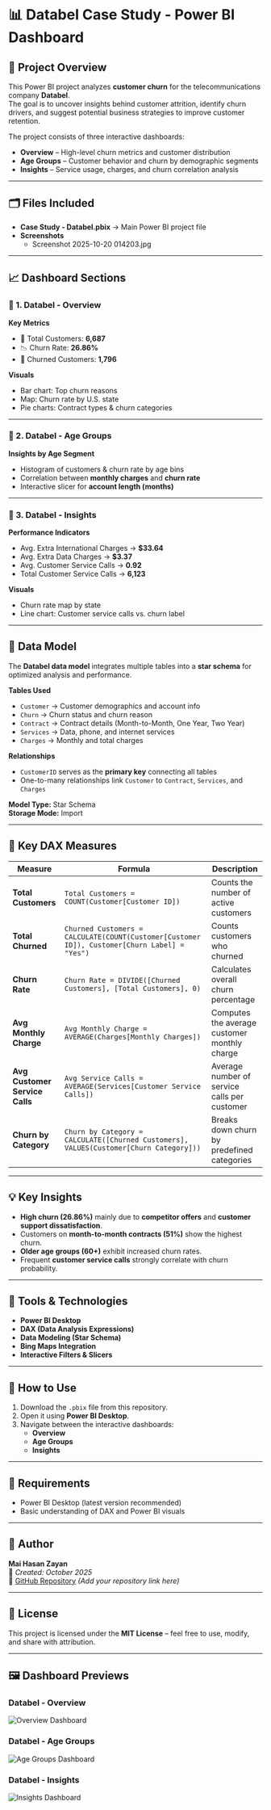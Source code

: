 # 📊 Databel Case Study - Power BI Dashboard

## 🧠 Project Overview
This Power BI project analyzes **customer churn** for the telecommunications company **Databel**.  
The goal is to uncover insights behind customer attrition, identify churn drivers, and suggest potential business strategies to improve customer retention.

The project consists of three interactive dashboards:
- **Overview** – High-level churn metrics and customer distribution
- **Age Groups** – Customer behavior and churn by demographic segments
- **Insights** – Service usage, charges, and churn correlation analysis

---

## 🗂️ Files Included
- **Case Study - Databel.pbix** → Main Power BI project file  
- **Screenshots**
  - Screenshot 2025-10-20 014203.jpg 


---

## 📈 Dashboard Sections

### 🔹 1. Databel - Overview
**Key Metrics**
- 🧾 Total Customers: **6,687**
- 📉 Churn Rate: **26.86%**
- 👥 Churned Customers: **1,796**

**Visuals**
- Bar chart: Top churn reasons  
- Map: Churn rate by U.S. state  
- Pie charts: Contract types & churn categories  

---

### 🔹 2. Databel - Age Groups
**Insights by Age Segment**
- Histogram of customers & churn rate by age bins  
- Correlation between **monthly charges** and **churn rate**  
- Interactive slicer for **account length (months)**  

---

### 🔹 3. Databel - Insights
**Performance Indicators**
- Avg. Extra International Charges → **$33.64**  
- Avg. Extra Data Charges → **$3.37**  
- Avg. Customer Service Calls → **0.92**  
- Total Customer Service Calls → **6,123**

**Visuals**
- Churn rate map by state  
- Line chart: Customer service calls vs. churn label  

---

## 🧩 Data Model

The **Databel data model** integrates multiple tables into a **star schema** for optimized analysis and performance.

**Tables Used**
- `Customer` → Customer demographics and account info  
- `Churn` → Churn status and churn reason  
- `Contract` → Contract details (Month-to-Month, One Year, Two Year)  
- `Services` → Data, phone, and internet services  
- `Charges` → Monthly and total charges  

**Relationships**
- `CustomerID` serves as the **primary key** connecting all tables  
- One-to-many relationships link `Customer` to `Contract`, `Services`, and `Charges`

**Model Type:** Star Schema  
**Storage Mode:** Import  

---

## 🧮 Key DAX Measures

| **Measure** | **Formula** | **Description** |
|--------------|-------------|-----------------|
| **Total Customers** | `Total Customers = COUNT(Customer[Customer ID])` | Counts the number of active customers |
| **Total Churned** | `Churned Customers = CALCULATE(COUNT(Customer[Customer ID]), Customer[Churn Label] = "Yes")` | Counts customers who churned |
| **Churn Rate** | `Churn Rate = DIVIDE([Churned Customers], [Total Customers], 0)` | Calculates overall churn percentage |
| **Avg Monthly Charge** | `Avg Monthly Charge = AVERAGE(Charges[Monthly Charges])` | Computes the average customer monthly charge |
| **Avg Customer Service Calls** | `Avg Service Calls = AVERAGE(Services[Customer Service Calls])` | Average number of service calls per customer |
| **Churn by Category** | `Churn by Category = CALCULATE([Churned Customers], VALUES(Customer[Churn Category]))` | Breaks down churn by predefined categories |

---

## 💡 Key Insights
- **High churn (26.86%)** mainly due to **competitor offers** and **customer support dissatisfaction**.  
- Customers on **month-to-month contracts (51%)** show the highest churn.  
- **Older age groups (60+)** exhibit increased churn rates.  
- Frequent **customer service calls** strongly correlate with churn probability.  

---

## 🧰 Tools & Technologies
- **Power BI Desktop**
- **DAX (Data Analysis Expressions)**
- **Data Modeling (Star Schema)**
- **Bing Maps Integration**
- **Interactive Filters & Slicers**

---

## 🚀 How to Use
1. Download the `.pbix` file from this repository.  
2. Open it using **Power BI Desktop**.  
3. Navigate between the interactive dashboards:
   - **Overview**
   - **Age Groups**
   - **Insights**  

---

## 🧰 Requirements
- Power BI Desktop (latest version recommended)
- Basic understanding of DAX and Power BI visuals

---

## 👤 Author
**Mai Hasan Zayan**  
📅 *Created: October 2025*  
🔗 [GitHub Repository](#) *(Add your repository link here)*  

---

## 📜 License
This project is licensed under the **MIT License** – feel free to use, modify, and share with attribution.

---

## 🖼️ Dashboard Previews

### Databel - Overview
![Overview Dashboard](Screenshot%202025-10-20%20014203.jpg)

### Databel - Age Groups
![Age Groups Dashboard](Screenshot%202025-10-20%20014243.jpg)

### Databel - Insights
![Insights Dashboard](Screenshot%202025-10-20%20014328.jpg)

